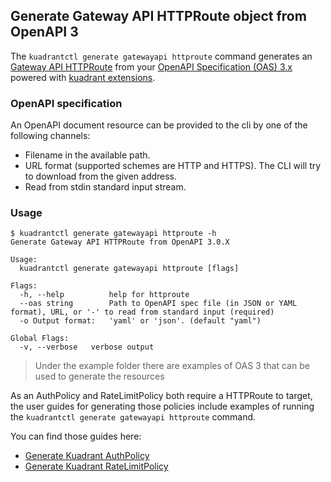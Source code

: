 ## Generate Gateway API HTTPRoute object from OpenAPI 3

The `kuadrantctl generate gatewayapi httproute` command generates an [Gateway API HTTPRoute](https://gateway-api.sigs.k8s.io/api-types/httproute/)
from your [OpenAPI Specification (OAS) 3.x](https://spec.openapis.org/oas/latest.html) powered with [kuadrant extensions](openapi-kuadrant-extensions.md).

### OpenAPI specification

An OpenAPI document resource can be provided to the cli by one of the following channels:

* Filename in the available path.
* URL format (supported schemes are HTTP and HTTPS). The CLI will try to download from the given address.
* Read from stdin standard input stream.

### Usage

```shell
$ kuadrantctl generate gatewayapi httproute -h
Generate Gateway API HTTPRoute from OpenAPI 3.0.X

Usage:
  kuadrantctl generate gatewayapi httproute [flags]

Flags:
  -h, --help          help for httproute
  --oas string        Path to OpenAPI spec file (in JSON or YAML format), URL, or '-' to read from standard input (required)
  -o Output format:   'yaml' or 'json'. (default "yaml")

Global Flags:
  -v, --verbose   verbose output
```

> Under the example folder there are examples of OAS 3 that can be used to generate the resources

As an AuthPolicy and RateLimitPolicy both require a HTTPRoute to target, the user guides for generating those policies include examples of running the `kuadrantctl generate gatewayapi httproute` command.

You can find those guides here:

* [Generate Kuadrant AuthPolicy](./generate-kuadrant-auth-policy.md)
* [Generate Kuadrant RateLimitPolicy](./generate-kuadrant-rate-limit-policy.md)
